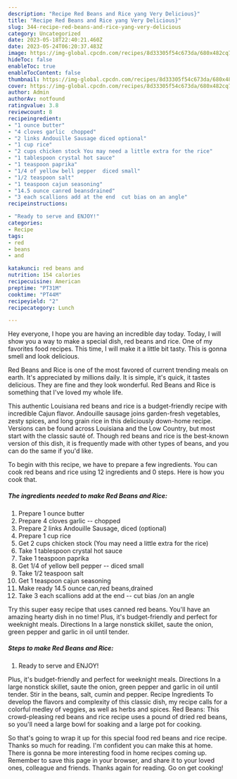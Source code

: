 ```yaml
---
description: "Recipe Red Beans and Rice yang Very Delicious}"
title: "Recipe Red Beans and Rice yang Very Delicious}"
slug: 344-recipe-red-beans-and-rice-yang-very-delicious
category: Uncategorized
date: 2023-05-18T22:40:21.460Z
date: 2023-05-24T06:20:37.483Z
image: https://img-global.cpcdn.com/recipes/8d33305f54c673da/680x482cq70/red-beans-and-rice-recipe-main-photo.jpg
hideToc: false
enableToc: true
enableTocContent: false
thumbnail: https://img-global.cpcdn.com/recipes/8d33305f54c673da/680x482cq70/red-beans-and-rice-recipe-main-photo.jpg
cover: https://img-global.cpcdn.com/recipes/8d33305f54c673da/680x482cq70/red-beans-and-rice-recipe-main-photo.jpg
author: Admin
authorAv: notfound
ratingvalue: 3.8
reviewcount: 8
recipeingredient:
- "1 ounce butter"
- "4 cloves garlic  chopped"
- "2 links Andouille Sausage diced optional"
- "1 cup rice"
- "2 cups chicken stock You may need a little extra for the rice"
- "1 tablespoon crystal hot sauce"
- "1 teaspoon paprika"
- "1/4 of yellow bell pepper  diced small"
- "1/2 teaspoon salt"
- "1 teaspoon cajun seasoning"
- "14.5 ounce canred beansdrained"
- "3 each scallions add at the end  cut bias on an angle"
recipeinstructions:

- "Ready to serve and ENJOY!"
categories:
- Recipe
tags:
- red
- beans
- and

katakunci: red beans and 
nutrition: 154 calories
recipecuisine: American
preptime: "PT31M"
cooktime: "PT44M"
recipeyield: "2"
recipecategory: Lunch

---
```



Hey everyone, I hope you are having an incredible day today. Today, I will show you a way to make a special dish, red beans and rice. One of my favorites food recipes. This time, I will make it a little bit tasty. This is gonna smell and look delicious.

Red Beans and Rice is one of the most favored of current trending meals on earth. It's appreciated by millions daily. It is simple, it's quick, it tastes delicious. They are fine and they look wonderful. Red Beans and Rice is something that I've loved my whole life.

This authentic Louisiana red beans and rice is a budget-friendly recipe with incredible Cajun flavor. Andouille sausage joins garden-fresh vegetables, zesty spices, and long grain rice in this deliciously down-home recipe. Versions can be found across Louisiana and the Low Country, but most start with the classic sauté of. Though red beans and rice is the best-known version of this dish, it is frequently made with other types of beans, and you can do the same if you&#39;d like.


To begin with this recipe, we have to prepare a few ingredients. You can cook red beans and rice using 12 ingredients and 0 steps. Here is how you cook that.

<!--inarticleads1-->

##### The ingredients needed to make Red Beans and Rice:

1. Prepare 1 ounce butter
1. Prepare 4 cloves garlic -- chopped
1. Prepare 2 links Andouille Sausage, diced (optional)
1. Prepare 1 cup rice
1. Get 2 cups chicken stock (You may need a little extra for the rice)
1. Take 1 tablespoon crystal hot sauce
1. Take 1 teaspoon paprika
1. Get 1/4 of yellow bell pepper -- diced small
1. Take 1/2 teaspoon salt
1. Get 1 teaspoon cajun seasoning
1. Make ready 14.5 ounce can,red beans,drained
1. Take 3 each scallions add at the end -- cut bias /on an angle


Try this super easy recipe that uses canned red beans. You&#39;ll have an amazing hearty dish in no time! Plus, it&#39;s budget-friendly and perfect for weeknight meals. Directions In a large nonstick skillet, saute the onion, green pepper and garlic in oil until tender. 

<!--inarticleads2-->

##### Steps to make Red Beans and Rice:


1. Ready to serve and ENJOY!

Plus, it&#39;s budget-friendly and perfect for weeknight meals. Directions In a large nonstick skillet, saute the onion, green pepper and garlic in oil until tender. Stir in the beans, salt, cumin and pepper. Recipe Ingredients To develop the flavors and complexity of this classic dish, my recipe calls for a colorful medley of veggies, as well as herbs and spices. Red Beans: This crowd-pleasing red beans and rice recipe uses a pound of dried red beans, so you&#39;ll need a large bowl for soaking and a large pot for cooking. 

So that's going to wrap it up for this special food red beans and rice recipe. Thanks so much for reading. I'm confident you can make this at home. There is gonna be more interesting food in home recipes coming up. Remember to save this page in your browser, and share it to your loved ones, colleague and friends. Thanks again for reading. Go on get cooking!
